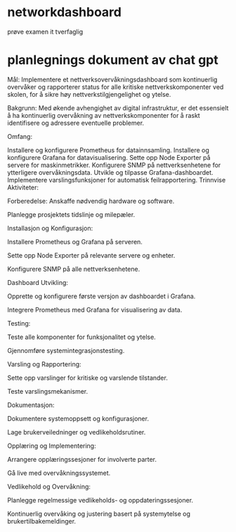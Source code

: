 # networkdashboard
prøve examen it tverfaglig
# planlegnings dokument av chat gpt
Mål:
Implementere et nettverksovervåkningsdashboard som kontinuerlig overvåker og rapporterer status for alle kritiske nettverkskomponenter ved skolen, for å sikre høy nettverkstilgjengelighet og ytelse.

Bakgrunn:
Med økende avhengighet av digital infrastruktur, er det essensielt å ha kontinuerlig overvåkning av nettverkskomponenter for å raskt identifisere og adressere eventuelle problemer.

Omfang:

Installere og konfigurere Prometheus for datainnsamling.
Installere og konfigurere Grafana for datavisualisering.
Sette opp Node Exporter på servere for maskinmetrikker.
Konfigurere SNMP på nettverksenhetene for ytterligere overvåkningsdata.
Utvikle og tilpasse Grafana-dashboardet.
Implementere varslingsfunksjoner for automatisk feilrapportering.
Trinnvise Aktiviteter:

Forberedelse:
Anskaffe nødvendig hardware og software.

Planlegge prosjektets tidslinje og milepæler.

Installasjon og Konfigurasjon:

Installere Prometheus og Grafana på serveren.

Sette opp Node Exporter på relevante servere og enheter.

Konfigurere SNMP på alle nettverksenhetene.

Dashboard Utvikling:

Opprette og konfigurere første versjon av dashboardet i Grafana.

Integrere Prometheus med Grafana for visualisering av data.

Testing:

Teste alle komponenter for funksjonalitet og ytelse.

Gjennomføre systemintegrasjonstesting.

Varsling og Rapportering:

Sette opp varslinger for kritiske og varslende tilstander.

Teste varslingsmekanismer.

Dokumentasjon:

Dokumentere systemoppsett og konfigurasjoner.

Lage brukerveiledninger og vedlikeholdsrutiner.

Opplæring og Implementering:

Arrangere opplæringssesjoner for involverte parter.

Gå live med overvåkningssystemet.

Vedlikehold og Overvåkning:

Planlegge regelmessige vedlikeholds- og oppdateringssesjoner.

Kontinuerlig overvåking og justering basert på systemytelse og brukertilbakemeldinger.
